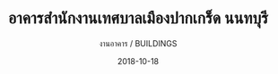 ---
title: อาคารสำนักงานเทศบาลเมืองปากเกร็ด   นนทบุรี
subtitle: งานอาคาร / BUILDINGS
layout: default
modal-id: 17
date: 2018-10-18
img: B2.JPG
thumbnail: B2.JPG
alt: image-alt
project-date: พ.ศ. 2540 - พ.ศ. 2541
# client: Start Bootstrap
category: งานอาคาร / BUILDINGS
description: อาคารคอนกรีตเสริมเหล็ก 9 ชั้น พร้อมชั้นจอดรถใต้ดิน  ( 2540 - 2541 )
---